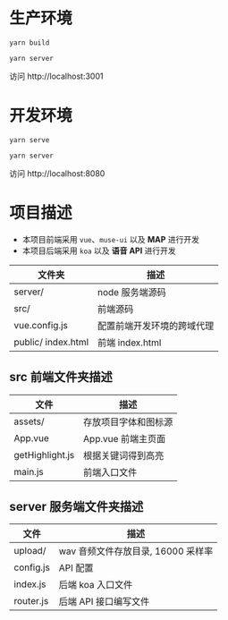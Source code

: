 # 生产环境

```
yarn build
```

```
yarn server
```

访问 http://localhost:3001

# 开发环境

```
yarn serve
```

```
yarn server
```

访问 http://localhost:8080

# 项目描述

- 本项目前端采用 `vue`、`muse-ui` 以及 **MAP** 进行开发
- 本项目后端采用 `koa` 以及 **语音 API** 进行开发

| 文件夹             | 描述                       |
| ------------------ | -------------------------- |
| server/            | node 服务端源码            |
| src/               | 前端源码                   |
| vue.config.js      | 配置前端开发环境的跨域代理 |
| public/ index.html | 前端 index.html            |

## src 前端文件夹描述

| 文件            | 描述                 |
| --------------- | -------------------- |
| assets/         | 存放项目字体和图标源 |
| App.vue         | App.vue 前端主页面   |
| getHighlight.js | 根据关键词得到高亮   |
| main.js         | 前端入口文件         |

## server 服务端文件夹描述

| 文件      | 描述                               |
| --------- | ---------------------------------- |
| upload/   | wav 音频文件存放目录, 16000 采样率 |
| config.js | API 配置                           |
| index.js  | 后端 koa 入口文件                  |
| router.js | 后端 API 接口编写文件              |
